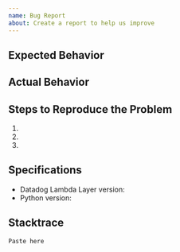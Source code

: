 ```yaml
---
name: Bug Report
about: Create a report to help us improve
---
```


## Expected Behavior


## Actual Behavior


## Steps to Reproduce the Problem

  1.
  1.
  1.

## Specifications

  - Datadog Lambda Layer version: 
  - Python version: 
  
## Stacktrace
  
  ```
  Paste here
  ```